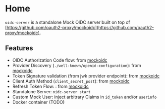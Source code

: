 # Home

`oidc-server` is a standalone Mock OIDC server built on top of [https://github.com/oauth2-proxy/mockoidc](https://github.com/oauth2-proxy/mockoidc).

## Features

* OIDC Authorization Code flow: from [mockoidc](https://github.com/oauth2-proxy/mockoidc)
* Provider Discovery (`./well-known/openid-configuration`): from [mockoidc](https://github.com/oauth2-proxy/mockoidc)
* Token Signature validation (from jwk provider endpoint): from [mockoidc](https://github.com/oauth2-proxy/mockoidc)
* Client Auth Method (`client_secret_post`): from [mockoidc](https://github.com/oauth2-proxy/mockoidc)
* Refresh Token Flow: : from [mockoidc](https://github.com/oauth2-proxy/mockoidc)
* Standalone Server: `oidc-server start` 
* Custom Mock User: inject arbitrary Claims in `id_token` and/or `userinfo`
* Docker container (TODO)